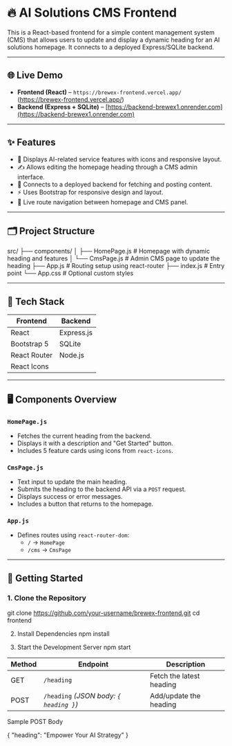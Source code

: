 # 🔥 AI Solutions CMS Frontend

This is a React-based frontend for a simple content management system (CMS) that allows users to update and display a dynamic heading for an AI solutions homepage. It connects to a deployed Express/SQLite backend.

---

## 🌐 Live Demo

- **Frontend (React)** – `https://brewex-frontend.vercel.app/` (https://brewex-frontend.vercel.app/)
- **Backend (Express + SQLite)** – [https://backend-brewex1.onrender.com](https://backend-brewex1.onrender.com)

---

## ✨ Features

- 🧠 Displays AI-related service features with icons and responsive layout.
- ✍️ Allows editing the homepage heading through a CMS admin interface.
- 📡 Connects to a deployed backend for fetching and posting content.
- ⚡ Uses Bootstrap for responsive design and layout.
- 🔄 Live route navigation between homepage and CMS panel.

---

## 🗂️ Project Structure

src/
├── components/
│ ├── HomePage.js # Homepage with dynamic heading and features
│ └── CmsPage.js # Admin CMS page to update the heading
├── App.js # Routing setup using react-router
├── index.js # Entry point
└── App.css # Optional custom styles


---

## 🔧 Tech Stack

| Frontend     | Backend       |
|--------------|---------------|
| React        | Express.js    |
| Bootstrap 5  | SQLite        |
| React Router | Node.js       |
| React Icons  |               |

---

## 🖥️ Components Overview

### `HomePage.js`
- Fetches the current heading from the backend.
- Displays it with a description and "Get Started" button.
- Includes 5 feature cards using icons from `react-icons`.

### `CmsPage.js`
- Text input to update the main heading.
- Submits the heading to the backend API via a `POST` request.
- Displays success or error messages.
- Includes a button that returns to the homepage.

### `App.js`
- Defines routes using `react-router-dom`:
  - `/` → `HomePage`
  - `/cms` → `CmsPage`

---

## 🚀 Getting Started

### 1. Clone the Repository

git clone https://github.com/your-username/brewex-frontend.git
cd frontend

2. Install Dependencies
npm install

3. Start the Development Server
npm start

| Method | Endpoint                                | Description              |
| ------ | --------------------------------------- | ------------------------ |
| GET    | `/heading`                              | Fetch the latest heading |
| POST   | `/heading` *(JSON body: `{ heading }`)* | Add/update the heading   |


Sample POST Body

{
  "heading": "Empower Your AI Strategy"
}
